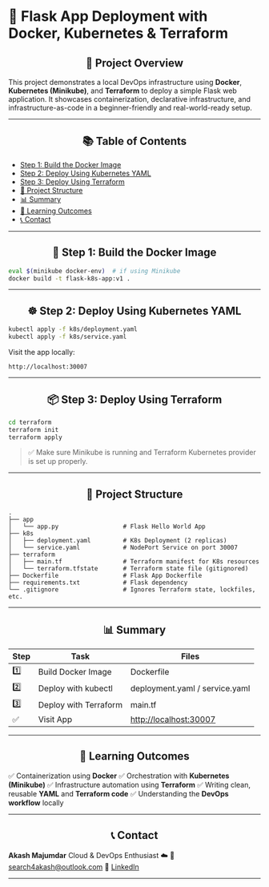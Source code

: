 # 🌟 Flask App Deployment with Docker, Kubernetes & Terraform

<div align="center">
    <h2>🔹 Project Overview</h2>
</div>

This project demonstrates a local DevOps infrastructure using **Docker**, **Kubernetes (Minikube)**, and **Terraform** to deploy a simple Flask web application. It showcases containerization, declarative infrastructure, and infrastructure-as-code in a beginner-friendly and real-world-ready setup.

---

<div align="center">
    <h2>📚 Table of Contents</h2>
</div>

* [Step 1: Build the Docker Image](#step-1-build-the-docker-image)
* [Step 2: Deploy Using Kubernetes YAML](#step-2-deploy-using-kubernetes-yaml)
* [Step 3: Deploy Using Terraform](#step-3-deploy-using-terraform)
* [📁 Project Structure](#project-structure)
* [📊 Summary](#summary)
* [🎯 Learning Outcomes](#learning-outcomes)
* [📞 Contact](#contact)

---

<div align="center">
    <h2>🔧 Step 1: Build the Docker Image</h2>
</div>

```bash
eval $(minikube docker-env)  # if using Minikube
docker build -t flask-k8s-app:v1 .
```

---

<div align="center">
    <h2>☸️ Step 2: Deploy Using Kubernetes YAML</h2>
</div>

```bash
kubectl apply -f k8s/deployment.yaml
kubectl apply -f k8s/service.yaml
```

Visit the app locally:

```
http://localhost:30007
```

---

<div align="center">
    <h2>📦 Step 3: Deploy Using Terraform</h2>
</div>

```bash
cd terraform
terraform init
terraform apply
```

> ✅ Make sure Minikube is running and Terraform Kubernetes provider is set up properly.

---

<div align="center">
    <h2>📁 Project Structure</h2>
</div>

```
.
├── app
│   └── app.py                  # Flask Hello World App
├── k8s
│   ├── deployment.yaml         # K8s Deployment (2 replicas)
│   └── service.yaml            # NodePort Service on port 30007
├── terraform
│   ├── main.tf                 # Terraform manifest for K8s resources
│   └── terraform.tfstate       # Terraform state file (gitignored)
├── Dockerfile                  # Flask App Dockerfile
├── requirements.txt            # Flask dependency
└── .gitignore                  # Ignores Terraform state, lockfiles, etc.
```

---

<div align="center">
    <h2>📊 Summary</h2>
</div>

| Step | Task                  | Files                                            |
| ---- | --------------------- | ------------------------------------------------ |
| 1️⃣  | Build Docker Image    | Dockerfile                                       |
| 2️⃣  | Deploy with kubectl   | deployment.yaml / service.yaml                   |
| 3️⃣  | Deploy with Terraform | main.tf                                          |
| ✅    | Visit App             | [http://localhost:30007](http://localhost:30007) |

---

<div align="center">
    <h2>🎯 Learning Outcomes</h2>
</div>

✅ Containerization using **Docker**
✅ Orchestration with **Kubernetes (Minikube)**
✅ Infrastructure automation using **Terraform**
✅ Writing clean, reusable **YAML** and **Terraform code**
✅ Understanding the **DevOps workflow** locally

---

<div align="center">
    <h2>📞 Contact</h2>
</div>

**Akash Majumdar**
Cloud & DevOps Enthusiast ☁️
📧 [search4akash@outlook.com](mailto:search4akash@outlook.com)
🔗 [LinkedIn](https://www.linkedin.com/in/akashmajumdar2003/)

---
